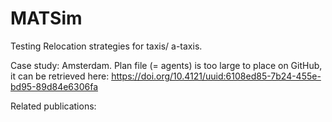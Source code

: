 # MATSim

Testing Relocation strategies for taxis/ a-taxis.

Case study: Amsterdam. Plan file (= agents) is too large to place on GitHub, it can be retrieved here: https://doi.org/10.4121/uuid:6108ed85-7b24-455e-bd95-89d84e6306fa

Related publications:
